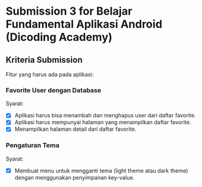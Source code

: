 # Submission 3 for Belajar Fundamental Aplikasi Android (Dicoding Academy)

## Kriteria Submission
Fitur yang harus ada pada aplikasi:

### Favorite User dengan Database
Syarat:
- [x] Aplikasi harus bisa menambah dan menghapus user dari daftar favorite.
- [x] Aplikasi harus mempunyai halaman yang menampilkan daftar favorite.
- [x] Menampilkan halaman detail dari daftar favorite.

### Pengaturan Tema
Syarat:
- [x] Membuat menu untuk mengganti tema (light theme atau dark theme) dengan menggunakan penyimpanan key-value.
